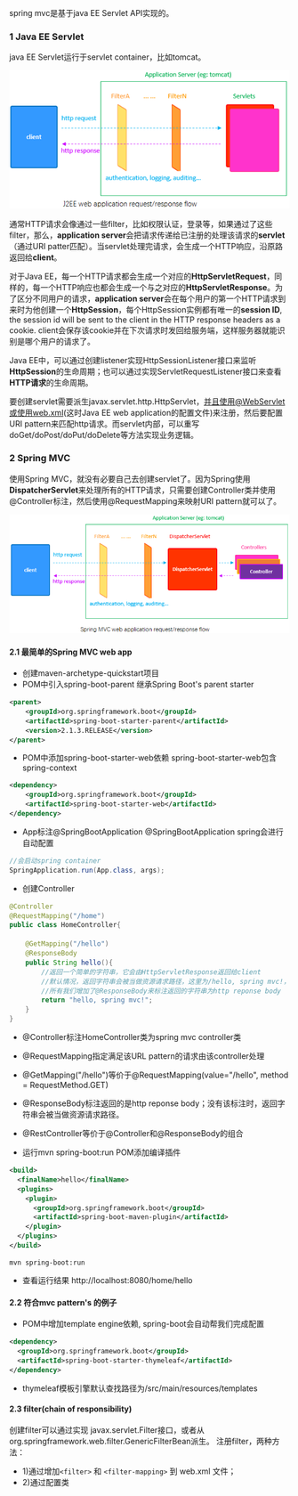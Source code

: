 spring mvc是基于java EE Servlet API实现的。

### 1 Java EE Servlet
java EE Servlet运行于servlet container，比如tomcat。

![Java EE web application请求/响应示意图](../../static/java-ee-servlet-1.png)

通常HTTP请求会像通过一些filter，比如权限认证，登录等，如果通过了这些filter，那么，**application server**会把请求传递给已注册的处理该请求的**servlet**（通过URI patter匹配）。当servlet处理完请求，会生成一个HTTP响应，沿原路返回给**client**。

对于Java EE，每一个HTTP请求都会生成一个对应的**HttpServletRequest**，同样的，每一个HTTP响应也都会生成一个与之对应的**HttpServletResponse**。为了区分不同用户的请求，**application server**会在每个用户的第一个HTTP请求到来时为他创建一个**HttpSession**，每个HttpSession实例都有唯一的**session ID**, the session id will be sent to the client in the HTTP response headers as a cookie. client会保存该cookie并在下次请求时发回给服务端，这样服务器就能识别是哪个用户的请求了。

Java EE中，可以通过创建listener实现HttpSessionListener接口来监听**HttpSession**的生命周期；也可以通过实现ServletRequestListener接口来查看**HTTP请求**的生命周期。

要创建servlet需要派生javax.servlet.http.HttpServlet，并且使用@WebServlet或使用web.xml(这时Java EE web application的配置文件)来注册，然后要配置URI pattern来匹配http请求。而servlet内部，可以重写doGet/doPost/doPut/doDelete等方法实现业务逻辑。

### 2 Spring MVC
使用Spring MVC，就没有必要自己去创建servlet了。因为Spring使用**DispatcherServlet**来处理所有的HTTP请求，只需要创建Controller类并使用@Controller标注，然后使用@RequestMapping来映射URI pattern就可以了。

![Spring MVC web application request/response flow](../../static/spring-mvc-1.png)

#### 2.1 最简单的Spring MVC web app
* 创建maven-archetype-quickstart项目
* POM中引入spring-boot-parent
继承Spring Boot's parent starter
```xml
<parent>
    <groupId>org.springframework.boot</groupId>
    <artifactId>spring-boot-starter-parent</artifactId>
    <version>2.1.3.RELEASE</version>
</parent>
```

* POM中添加spring-boot-starter-web依赖
spring-boot-starter-web包含spring-context
```xml
<dependency>
    <groupId>org.springframework.boot</groupId>
    <artifactId>spring-boot-starter-web</artifactId>
</dependency>
```

* App标注@SpringBootApplication
@SpringBootApplication spring会进行自动配置
```java
//会启动spring container
SpringApplication.run(App.class, args);
```


* 创建Controller
```java
@Controller
@RequestMapping("/home")
public class HomeController{

    @GetMapping("/hello")
    @ResponseBody
    public String hello(){
        //返回一个简单的字符串，它会由HttpServletResponse返回给client
        //默认情况，返回字符串会被当做资源请求路径，这里为/hello, spring mvc!，
        //所有我们增加了@ResponseBody来标注返回的字符串为http reponse body
        return "hello, spring mvc!";
    }
}
```
* @Controller标注HomeController类为spring mvc controller类
* @RequestMapping指定满足该URL pattern的请求由该controller处理
* @GetMapping("/hello")等价于@RequestMapping(value="/hello", method = RequestMethod.GET)
* @ResponseBody标注返回的是http reponse body；没有该标注时，返回字符串会被当做资源请求路径。
* @RestController等价于@Controller和@ResponseBody的组合


* 运行mvn spring-boot:run
POM添加编译插件
```xml
<build>
  <finalName>hello</finalName>
  <plugins>
    <plugin>
      <groupId>org.springframework.boot</groupId>
      <artifactId>spring-boot-maven-plugin</artifactId>
    </plugin>
  </plugins>
</build>
```

```
mvn spring-boot:run
```

* 查看运行结果
http://localhost:8080/home/hello


#### 2.2 符合mvc pattern's 的例子
* POM中增加template engine依赖, spring-boot会自动帮我们完成配置
```xml
<dependency>
  <groupId>org.springframework.boot</groupId>
  <artifactId>spring-boot-starter-thymeleaf</artifactId>
</dependency>
```
* thymeleaf模板引擎默认查找路径为/src/main/resources/templates

#### 2.3 filter(chain of responsibility)
创建filter可以通过实现 javax.servlet.Filter接口，或者从 org.springframework.web.filter.GenericFilterBean派生。
注册filter，两种方法：
* 1)通过增加```<filter>``` 和 ```<filter-mapping>``` 到 web.xml 文件；
* 2)通过配置类